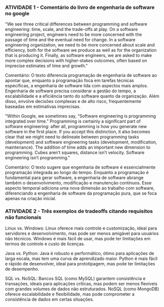 ### ATIVIDADE 1 - Comentário do livro de engenharia de software no google

"We see three critical differences between programming and software engineering: time, scale, and the trade-offs at play. On a software engineering project, engineers need to be more concerned with the passage of time and the eventual need for change. In a software engineering organization, we need to be more concerned about scale and efficiency, both for the software we produce as well as for the organization that is producing it. Finally, as software engineers, we are asked to make more complex decisions with higher-stakes outcomes, often based on imprecise estimates of time and growth."


Comentário: O texto diferencia programação de engenharia de software ao apontar que, enquanto a programação foca em tarefas técnicas específicas, a engenharia de software lida com aspectos mais amplos.
Engenharia de software precisa considerar a gestão do tempo, a escalabilidade e a eficiência tanto do software quanto da organização. Além disso, envolve decisões complexas e de alto risco, frequentemente baseadas em estimativas imprecisas.


"Within Google, we sometimes say, “Software engineering is programming integrated over time.” Programming is certainly a significant part of software engineering: after all, programming is how you generate new software in the first place. If you accept this distinction, it also becomes clear that we might need to delineate between programming tasks (development) and software engineering tasks (development, modification, maintenance). The addition of time adds an important new dimension to programming. Cubes aren’t squares, distance isn’t velocity. Software engineering isn’t programming."


Comentário: O texto sugere que engenharia de software é essencialmente programação integrada ao longo do tempo. Enquanto a programação é fundamental para gerar software, a engenharia de software abrange também o desenvolvimento, modificação e manutenção contínuos. Esse aspecto temporal adiciona uma nova dimensão ao trabalho com software, diferenciando a engenharia de software da programação pura, que se foca apenas na criação inicial.



### ATIVIDADE 2 - Três exemplos de tradeoffs citando requisitos não funcionais

Linux vs. Windows:
Linux oferece mais controle e customização, ideal para servidores e desenvolvimento, mas pode ser menos amigável para usuários não técnicos. Windows é mais fácil de usar, mas pode ter limitações em termos de controle e custo de licenças.

Java vs. Python:
Java é robusto e performático, ótimo para aplicações de larga escala, mas tem uma curva de aprendizado maior. Python é mais fácil e rápido de desenvolver, ideal para prototipagem, mas pode ter limitações de desempenho.

SQL vs. NoSQL:
Bancos SQL (como MySQL) garantem consistência e transações, ideais para aplicações críticas, mas podem ser menos flexíveis com grandes volumes de dados não estruturados. NoSQL (como MongoDB) oferece escalabilidade e flexibilidade, mas pode comprometer a consistência de dados em certas situações.

